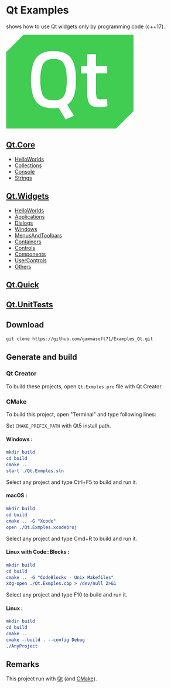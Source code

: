 
# Qt Examples

shows how to use Qt widgets only by programming code (c++17).

[![qt](docs/Pictures/qt_header.png)](https://gammasoft71.wixsite.com/gammasoft/qt)

## [Qt.Core](Qt.Core/README.md)

* [HelloWorlds](Qt.Core/HelloWorlds/README.md)
* [Collections](Qt.Core/Collections/README.md)
* [Console](Qt.Core/Console/README.md)
* [Strings](Qt.Core/Strings/README.md)

## [Qt.Widgets](Qt.Widgets/README.md)

* [HelloWorlds](Qt.Widgets/HelloWorlds/README.md)
* [Applications](Qt.Widgets/Applications/README.md)
* [Dialogs](Qt.Widgets/Dialogs/README.md)
* [Windows](Qt.Widgets/Windows/README.md)
* [MenusAndToolbars](Qt.Widgets/MenusAndToolbars/README.md)
* [Containers](Qt.Widgets/Containers/README.md)
* [Controls](Qt.Widgets/Controls/README.md)
* [Components](Qt.Widgets/Components/README.md)
* [UserControls](Qt.Widgets/UserControls/README.md)
* [Others](Qt.Widgets/Others/README.md)

## [Qt.Quick](Qt.Quick/README.md)

## [Qt.UnitTests](Qt.UnitTests/README.md)

## Download

``` shell
git clone https://github.com/gammasoft71/Examples_Qt.git

```

## Generate and build

### Qt Creator

To build these projects, open `Qt.Exmples.pro` file with Qt Creator.

### CMake

To build this project, open "Terminal" and type following lines:

Set `CMAKE_PREFIX_PATH` with Qt5 install path.

#### Windows :

``` cmake
mkdir build
cd build
cmake ..
start ./Qt.Exmples.sln
```

Select any project and type Ctrl+F5 to build and run it.

#### macOS :

``` cmake
mkdir build
cd build
cmake .. -G "Xcode"
open ./Qt.Exmples.xcodeproj
```

Select any project and type Cmd+R to build and run it.

#### Linux with Code::Blocks :

``` cmake
mkdir build
cd build
cmake .. -G "CodeBlocks - Unix Makefiles"
xdg-open ./Qt.Exmples.cbp > /dev/null 2>&1
```

Select any project and type F10 to build and run it.

#### Linux :

``` cmake
mkdir build
cd build
cmake .. 
cmake --build . --config Debug
./AnyProject
```

## Remarks

This project run with [Qt](https://www.qt.io) (and [CMake](https://cmake.org)).
